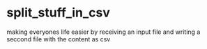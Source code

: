 # split_stuff_in_csv
making everyones life easier by receiving an input file and writing a seccond file with the content as csv
